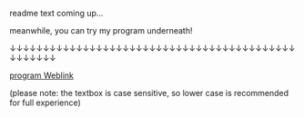 readme text coming up...

meanwhile, you can try my program underneath!

↓↓↓↓↓↓↓↓↓↓↓↓↓↓↓↓↓↓↓↓↓↓↓↓↓↓↓↓↓↓↓↓↓↓↓↓↓↓↓↓↓↓↓↓↓↓↓↓↓↓

[program Weblink](https://duendue.github.io/Aesthetic-Programming-2017/mini_ex7/The%20Mask2/)

(please note: the textbox is case sensitive, so lower case is recommended for full experience)
